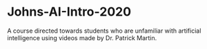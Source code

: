 # Johns-AI-Intro-2020
A course directed towards students who are unfamiliar with artificial intelligence using videos made by Dr. Patrick Martin.
